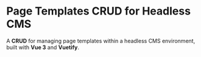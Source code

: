 # Page Templates CRUD for Headless CMS

A **CRUD** for managing page templates within a headless CMS environment, built with **Vue 3** and **Vuetify**.  
